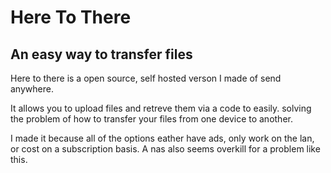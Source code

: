 # Here To There
## An easy way to transfer files
Here to there is a open source, self hosted verson I made of send anywhere. 

It allows you to upload files and retreve them via a code to easily. solving the problem of how to transfer your files from one device to another.

I made it because all of the options eather have ads, only work on the lan, or cost on a subscription basis. A nas also seems overkill for a problem like this.
